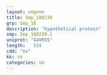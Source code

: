 ```yaml
---
layout: smgene
title: Smp_188230
grp: Smp_18
description: "hypothetical protein"
smp: Smp_188230.1
uniprot: "G4VR55"
length:   534
cdd: "ns"
kk: ns
categories: sm
---
```

